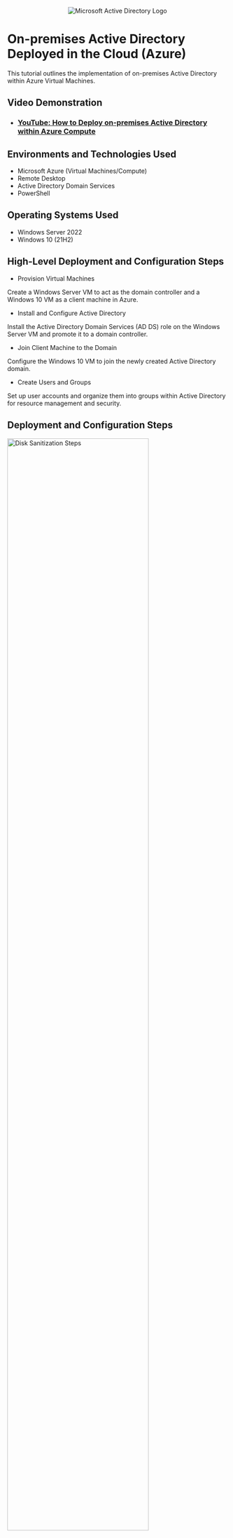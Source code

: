 <p align="center">
<img src="https://i.imgur.com/pU5A58S.png" alt="Microsoft Active Directory Logo"/>
</p>

<h1>On-premises Active Directory Deployed in the Cloud (Azure)</h1>
This tutorial outlines the implementation of on-premises Active Directory within Azure Virtual Machines.<br />


<h2>Video Demonstration</h2>

- ### [YouTube: How to Deploy on-premises Active Directory within Azure Compute](https://www.youtube.com)

<h2>Environments and Technologies Used</h2>

- Microsoft Azure (Virtual Machines/Compute)
- Remote Desktop
- Active Directory Domain Services
- PowerShell

<h2>Operating Systems Used </h2>

- Windows Server 2022
- Windows 10 (21H2)

<h2>High-Level Deployment and Configuration Steps</h2>

- Provision Virtual Machines

Create a Windows Server VM to act as the domain controller and a Windows 10 VM as a client machine in Azure.
- Install and Configure Active Directory

Install the Active Directory Domain Services (AD DS) role on the Windows Server VM and promote it to a domain controller.
- Join Client Machine to the Domain

Configure the Windows 10 VM to join the newly created Active Directory domain.
- Create Users and Groups

Set up user accounts and organize them into groups within Active Directory for resource management and security.


<h2>Deployment and Configuration Steps</h2>

<p>
<img src="https://i.imgur.com/DJmEXEB.png" height="80%" width="80%" alt="Disk Sanitization Steps"/>
</p>
<p>
Provision Azure Virtual Machines

Set up two VMs: one with Windows Server 2022 and another with Windows 10 (21H2).
</p>
<br />

<p>
<img src="https://i.imgur.com/DJmEXEB.png" height="80%" width="80%" alt="Disk Sanitization Steps"/>
</p>
<p>
Install Active Directory Domain Services (AD DS)

On the Windows Server VM, install the AD DS role to promote it to a domain controller.
Configure the Domain and Join the Client Machine

Create a new domain within the AD DS and join the Windows 10 VM to this domain.
</p>
<br />

<p>
<img src="https://i.imgur.com/DJmEXEB.png" height="80%" width="80%" alt="Disk Sanitization Steps"/>
</p>
<p>
Set Up Users and Groups

Within Active Directory, create user accounts and organize them into appropriate groups.
</p>
<br />
